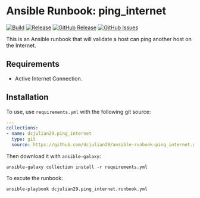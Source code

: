 # Ansible Runbook: ping_internet

[![Build](https://github.com/dcjulian29/ansible-runbook-ping_internet/actions/workflows/build.yml/badge.svg)](https://github.com/dcjulian29/ansible-runbook-ping_internet/actions/workflows/build.yml) [![Release](https://github.com/dcjulian29/ansible-runbook-ping_internet/actions/workflows/release.yml/badge.svg)](https://github.com/dcjulian29/ansible-runbook-ping_internet/actions/workflows/release.yml) [![GitHub Release](https://img.shields.io/github/v/release/dcjulian29/ansible-runbook-ping_internet)](https://github.com/dcjulian29/ansible-runbook-ping_internet/releases) [![GitHub Issues](https://img.shields.io/github/issues-raw/dcjulian29/ansible-runbook-ping_internet.svg)](https://github.com/dcjulian29/ansible-runbook-ping_internet/issues)

This is an Ansible runbook that will validate a host can ping another host on the Internet.

## Requirements

- Active Internet Connection.

## Installation

To use, use `requirements.yml` with the following git source:

```yaml
---
collections:
- name: dcjulian29.ping_internet
  type: git
  source: https://github.com/dcjulian29/ansible-runbook-ping_internet.git
  ```

Then download it with `ansible-galaxy`:

```shell
ansible-galaxy collection install -r requirements.yml
```

To excute the runbook:

```shell
ansible-playbook dcjulian29.ping_internet.runbook.yml
```
